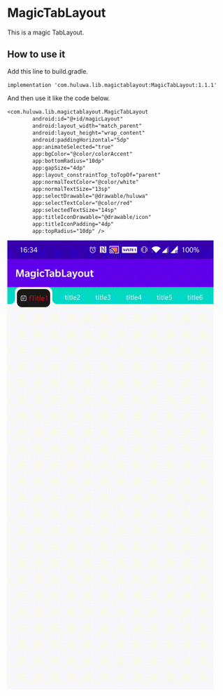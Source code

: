 # MagicTabLayout
This is a magic TabLayout.

## How to use it
Add this line to build.gradle.
```
implementation 'com.huluwa.lib.magictablayout:MagicTabLayout:1.1.1'
```

And then use it like the code below.
```
<com.huluwa.lib.magictablayout.MagicTabLayout
        android:id="@+id/magicLayout"
        android:layout_width="match_parent"
        android:layout_height="wrap_content"
        android:paddingHorizontal="5dp"
        app:animateSelected="true"
        app:bgColor="@color/colorAccent"
        app:bottomRadius="10dp"
        app:gapSize="4dp"
        app:layout_constraintTop_toTopOf="parent"
        app:normalTextColor="@color/white"
        app:normalTextSize="13sp"
        app:selectDrawable="@drawable/huluwa"
        app:selectTextColor="@color/red"
        app:selectedTextSize="14sp"
        app:titleIconDrawable="@drawable/icon"
        app:titleIconPadding="4dp"
        app:topRadius="10dp" />
```

![image](https://github.com/huluwa-dev/MagicTabLayout/blob/master/preview.gif)
